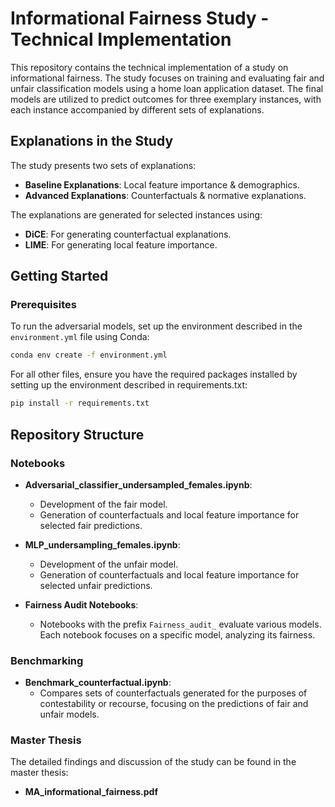 # Informational Fairness Study - Technical Implementation

This repository contains the technical implementation of a study on informational fairness. The study focuses on training and evaluating fair and unfair classification models using a home loan application dataset. The final models are utilized to predict outcomes for three exemplary instances, with each instance accompanied by different sets of explanations.

## Explanations in the Study

The study presents two sets of explanations:
- **Baseline Explanations**: Local feature importance & demographics.
- **Advanced Explanations**: Counterfactuals & normative explanations.

The explanations are generated for selected instances using:
- **DiCE**: For generating counterfactual explanations.
- **LIME**: For generating local feature importance.

## Getting Started

### Prerequisites

To run the adversarial models, set up the environment described in the `environment.yml` file using Conda:

```bash 
conda env create -f environment.yml
```

For all other files, ensure you have the required packages installed by setting up the environment described in requirements.txt:

```bash
pip install -r requirements.txt
```

## Repository Structure

### Notebooks

- **Adversarial_classifier_undersampled_females.ipynb**:
  - Development of the fair model.
  - Generation of counterfactuals and local feature importance for selected fair predictions.

- **MLP_undersampling_females.ipynb**:
  - Development of the unfair model.
  - Generation of counterfactuals and local feature importance for selected unfair predictions.

- **Fairness Audit Notebooks**:
  - Notebooks with the prefix `Fairness_audit_` evaluate various models. Each notebook focuses on a specific model, analyzing its fairness.

### Benchmarking

- **Benchmark_counterfactual.ipynb**:
  - Compares sets of counterfactuals generated for the purposes of contestability or recourse, focusing on the predictions of fair and unfair models.

### Master Thesis

The detailed findings and discussion of the study can be found in the master thesis:
- **MA_informational_fairness.pdf**


